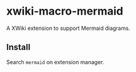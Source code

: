# xwiki-macro-mermaid
A XWiki extension to support Mermaid diagrams.

## Install
Search `mermaid` on extension manager.
